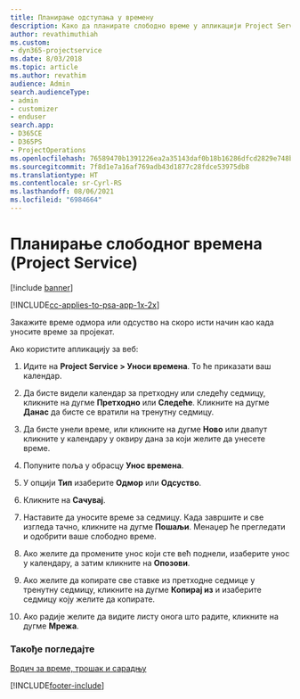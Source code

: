 ```yaml
---
title: Планирање одступања у времену
description: Како да планирате слободно време у апликацији Project Service
author: revathimuthiah
ms.custom:
- dyn365-projectservice
ms.date: 8/03/2018
ms.topic: article
ms.author: revathim
audience: Admin
search.audienceType:
- admin
- customizer
- enduser
search.app:
- D365CE
- D365PS
- ProjectOperations
ms.openlocfilehash: 76589470b1391226ea2a35143daf0b18b16286dfcd2829e748b0984397cb25ee
ms.sourcegitcommit: 7f8d1e7a16af769adb43d1877c28fdce53975db8
ms.translationtype: HT
ms.contentlocale: sr-Cyrl-RS
ms.lasthandoff: 08/06/2021
ms.locfileid: "6984664"
---
```

# <a name="schedule-time-off-project-service"></a>Планирање слободног времена (Project Service)

[!include [banner](../includes/psa-now-project-operations.md)]

[!INCLUDE[cc-applies-to-psa-app-1x-2x](../includes/cc-applies-to-psa-app-1x-2x.md)]

Закажите време одмора или одсуство на скоро исти начин као када уносите време за пројекат.  
  
 Ако користите апликацију за веб:  
  
1.  Идите на **Project Service > Уноси времена**. То ће приказати ваш календар.  
  
2.  Да бисте видели календар за претходну или следећу седмицу, кликните на дугме **Претходно** или **Следеће**. Кликните на дугме **Данас** да бисте се вратили на тренутну седмицу.  
  
3.  Да бисте унели време, или кликните на дугме **Ново** или двапут кликните у календару у оквиру дана за који желите да унесете време.  
  
4.  Попуните поља у обрасцу **Унос времена**.  
  
5.  У опцији **Тип** изаберите **Одмор** или **Одсуство**.  
  
6.  Кликните на **Сачувај**.  
  
7.  Наставите да уносите време за седмицу. Када завршите и све изгледа тачно, кликните на дугме **Пошаљи**. Менаџер ће прегледати и одобрити ваше слободно време.  
  
8.  Ако желите да промените унос који сте већ поднели, изаберите унос у календару, а затим кликните на **Опозови**.  
  
9. Ако желите да копирате све ставке из претходне седмице у тренутну седмицу, кликните на дугме **Копирај из** и изаберите седмицу коју желите да копирате.  
  
10. Ако радије желите да видите листу онога што радите, кликните на дугме **Мрежа**.  
  
### <a name="see-also"></a>Такође погледајте  
 [Водич за време, трошак и сарадњу](../psa/time-expense-collaboration-guide.md)


[!INCLUDE[footer-include](../includes/footer-banner.md)]